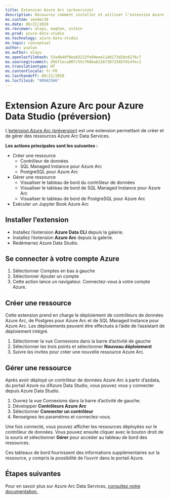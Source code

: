 ```yaml
---
title: Extension Azure Arc (préversion)
description: Découvrez comment installer et utiliser l’extension Azure Arc pour essayer Azure Arc Data Services.
ms.custom: seodec18
ms.date: 09/22/2020
ms.reviewer: alayu, maghan, sstein
ms.prod: azure-data-studio
ms.technology: azure-data-studio
ms.topic: conceptual
author: yualan
ms.author: alayu
ms.openlocfilehash: 53adb48f8ee83213fe99eee1148173d20c6276c7
ms.sourcegitcommit: d56f1eca807c55cf606a6316f3872585f014fec1
ms.translationtype: HT
ms.contentlocale: fr-FR
ms.lasthandoff: 09/22/2020
ms.locfileid: "90942566"
---
```

# <a name="azure-arc-extension-for-azure-data-studio-preview"></a>Extension Azure Arc pour Azure Data Studio (préversion)

L’[extension Azure Arc (préversion)](https://aka.ms/azurearcdata-docs) est une extension permettant de créer et de gérer des ressources Azure Arc Data Services.

**Les actions principales sont les suivantes :**
- Créer une ressource
    - Contrôleur de données
    - SQL Managed Instance pour Azure Arc
    - PostgreSQL pour Azure Arc
- Gérer une ressource
    - Visualiser le tableau de bord du contrôleur de données
    - Visualiser le tableau de bord de SQL Managed Instance pour Azure Arc
    - Visualiser le tableau de bord de PostgreSQL pour Azure Arc
- Exécuter un Jupyter Book Azure Arc

## <a name="install-the-extension"></a>Installer l’extension
- Installez l’extension **Azure Data CLI** depuis la galerie.
- Installez l’extension **Azure Arc** depuis la galerie.
- Redémarrez Azure Data Studio.

## <a name="sign-in-with-azure-account"></a>Se connecter à votre compte Azure
1. Sélectionner Comptes en bas à gauche
1. Sélectionner Ajouter un compte
1. Cette action lance un navigateur. Connectez-vous à votre compte Azure.

## <a name="create-a-resource"></a>Créer une ressource
Cette extension prend en charge le déploiement de contrôleurs de données Azure Arc, de Postgres pour Azure Arc et de SQL Managed Instance pour Azure Arc. Les déploiements peuvent être effectués à l’aide de l’assistant de déploiement intégré.

1. Sélectionner la vue Connexions dans la barre d’activité de gauche
1. Sélectionner les trois points et sélectionner **Nouveau déploiement**
1. Suivre les invites pour créer une nouvelle ressource Azure Arc.

## <a name="manage-a-resource"></a>Gérer une ressource
Après avoir déployé un contrôleur de données Azure Arc à partir d’azdata, du portail Azure ou d’Azure Data Studio, vous pouvez vous y connecter depuis Azure Data Studio.

1. Ouvrez la vue Connexions dans la barre d’activité de gauche.
1. Développer **Contrôleurs Azure Arc**
1. Sélectionner **Connecter un contrôleur**
1. Renseignez les paramètres et connectez-vous.

Une fois connecté, vous pouvez afficher les ressources déployées sur le contrôleur de données. Vous pouvez ensuite cliquer avec le bouton droit de la souris et sélectionner **Gérer** pour accéder au tableau de bord des ressources.  

Ces tableaux de bord fournissent des informations supplémentaires sur la ressource, y compris la possibilité de l’ouvrir dans le portail Azure.

## <a name="next-steps"></a>Étapes suivantes
Pour en savoir plus sur Azure Arc Data Services, [consultez notre documentation.](https://aka.ms/azurearcdata-docs)
